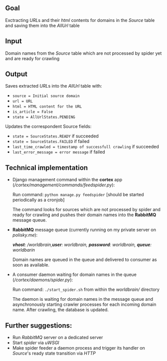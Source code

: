 Goal
-
Exctracting *URL*s and their *html* contents for domains in the *Source* 
table and saving them into the *AllUrl* table

Input
-
Domain names from the *Source* table which are not processed by spider yet and
are ready for crawling

Output
-
Saves extracted *URL*s into the *AllUrl* table with:

- `source = Initial source domain`
- `url = URL`
- `html = HTML content for the URL`
- `is_article = False`
- `state = AllUrlStates.PENDING`
 
Updates the correspondent Source fields:

- `state = SourceStates.READY` if succeeded
- `state = SourceStates.FAILED` if failed
- `last_time_crawled = timestamp of successfull crawling` if succeeded
- `last_error_message = error message` if failed

Technical implementation
-

- Django management command within the __cortex__ app (*/cortex/management/commands/feedspider.py*):

    Run command: `python manage.py feedspider` [should be started 
    periodically as a cronjob]
    
    The command looks for sources which are not processed by spider and ready for crawling 
    and pushes their domain names into the __RabbitMQ__ message queue.
    
- __RabbitMQ__ message queue (currently running on my private server on *polisky.me*):

    *__vhost__: /worldbrain,__user__: worldbrain, __password__: worldbrain, __queue__: worldbarin*
    
    Domain names are queued in the queue and delivered to consumer as soon as available.
    
- A consumer daemon waiting for domain names in the queue (*/cortex/daemons/spider.py*):

    Run command: `./start_spider.sh` from within the *worldbrain/* directory
    
    The daemon is waiting for domain names in the message queue and 
    asynchronously starting crawler processes for each incoming domain name. 
    After crawling, the database is updated.
    
Further suggestions:
-

- Run *RabbitMQ* server on a dedicated server
- Start *spider* via *uWSGI*
- Make spider feeder a daemon process and trigger its handler on *Source*'s 
ready state transition via *HTTP*
    